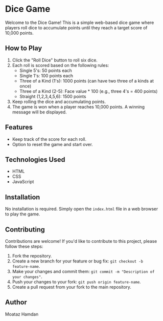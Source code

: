 # Dice Game

Welcome to the Dice Game! This is a simple web-based dice game where players roll dice to accumulate points until they reach a target score of 10,000 points.

## How to Play

1. Click the "Roll Dice" button to roll six dice.
2. Each roll is scored based on the following rules:
   - Single 5's: 50 points each
   - Single 1's: 100 points each
   - Three of a Kind (1's): 1000 points (can have two three of a kinds at once)
   - Three of a Kind (2-5): Face value * 100 (e.g., three 4's = 400 points)
   - Straight (1,2,3,4,5,6): 1500 points
3. Keep rolling the dice and accumulating points.
4. The game is won when a player reaches 10,000 points. A winning message will be displayed.

## Features

- Keep track of the score for each roll.
- Option to reset the game and start over.

## Technologies Used

- HTML
- CSS
- JavaScript

## Installation

No installation is required. Simply open the `index.html` file in a web browser to play the game.

## Contributing

Contributions are welcome! If you'd like to contribute to this project, please follow these steps:

1. Fork the repository.
2. Create a new branch for your feature or bug fix: `git checkout -b feature-name`.
3. Make your changes and commit them: `git commit -m "Description of your changes"`.
4. Push your changes to your fork: `git push origin feature-name`.
5. Create a pull request from your fork to the main repository.

## Author

Moataz Hamdan

